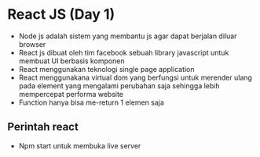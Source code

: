 # React JS (Day 1)
- Node js adalah sistem yang membantu js agar dapat berjalan diluar browser
- React js dibuat oleh tim facebook sebuah library javascript untuk membuat UI berbasis komponen
- React menggunakan teknologi single page application 
- React menggunakana virtual dom yang berfungsi untuk merender ulang pada element yang mengalami perubahan saja sehingga lebih mempercepat performa website
- Function hanya bisa me-return 1 elemen saja
## Perintah react
- Npm start untuk membuka live server
